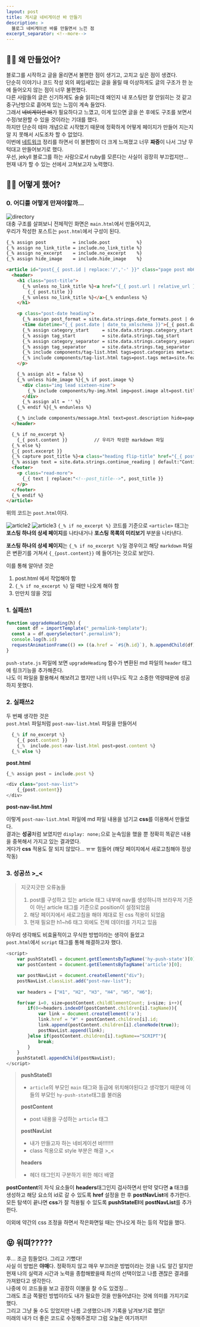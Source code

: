 ```yaml
---
layout: post
title: 게시글 네비게이션 바 만들기
description: >
  블로그 네비게이션 바를 만들면서 느낀 점
excerpt_separator: <!--more-->
---
```


<!--more-->

## 🤷‍♀️ 왜 만들었어?

블로그를 시작하고 글을 올리면서 불편한 점이 생기고, 고치고 싶은 점이 생겼다.   
단순히 이야기나 코드 작성 외의 짜임새있는 글을 올릴 때 이상하게도 글의 구조가 한 눈에 들어오지 않는 점이 너무 불편했다.   
다른 사람들의 글은 신기하게도 술술 읽히는데 왜인지 내 포스팅만 잘 안읽히는 것 같고 중구난방으로 흩어져 있는 느낌이 계속 들었다.   
그래서 ~~네비게이션 바~~가 필요하다고 느꼈고, 이게 있으면 글을 쓴 후에도 구조를 보면서 수정/보완할 수 있을 것이라는 기대를 했다.   
하지만 단순히 테마 개념으로 시작했기 때문에 정확하게 어떻게 페이지가 만들어 지는지 알 지 못해서 시도조차 할 수 없었다.   
이번에 [네트워크](https://mkl0819.github.io/network) 정리를 하면서 이 불편함이 더 크게 느껴졌고 너무 **짜증**이 나서 그냥 무턱대고 만들어보기로 했다.   
우선, jekyll 블로그를 하는 사람으로서 ruby를 모른다는 사실이 굉장히 부끄럽지만... 현재 내가 할 수 있는 선에서 고쳐보고자 노력했다.   

## 🤷‍♀️ 어떻게 했어?

### 0. 어디를 어떻게 만져야할까...

![directory](../img/0301.png)   
대충 구조를 살펴보니 전체적인 화면은 `main.html`에서 만들어지고,   
우리가 작성한 포스트는 `post.html`에서 구성이 된다.
     
     
    
``` html
{_% assign post          = include.post          %}
{_% assign no_link_title = include.no_link_title %}
{_% assign no_excerpt    = include.no_excerpt    %}
{_% assign hide_image    = include.hide_image    %}

<article id="post{_{ post.id | replace:'/','-' }}" class="page post mb6" role="article">
  <header>
    <h1 class="post-title">
      {_% unless no_link_title %}<a href="{_{ post.url | relative_url }}" class="flip-title">{_% endunless %}
        {_{ post.title }}
      {_% unless no_link_title %}</a>{_% endunless %}
    </h1>

    <p class="post-date heading">
      {_% assign post_format = site.data.strings.date_formats.post | default:"%d %b %Y" %}
      <time datetime="{_{ post.date | date_to_xmlschema }}">{_{ post.date | date:post_format }}</time>
      {_% assign category_start     = site.data.strings.category_start     | default:"in " %}
      {_% assign tag_start          = site.data.strings.tag_start          | default:"on " %}
      {_% assign category_separator = site.data.strings.category_separator | default:" / " %}
      {_% assign tag_separator      = site.data.strings.tag_separator      | default:", "  %}
      {_% include components/tag-list.html tags=post.categories meta=site.featured_categories start_with=category_start separator=category_separator %}
      {_% include components/tag-list.html tags=post.tags meta=site.featured_tags start_with=tag_start separator=tag_separator %}
    </p>

    {_% assign alt = false %}
    {_% unless hide_image %}{_% if post.image %}
      <div class="img lead sixteen-nine">
        {_% include components/hy-img.html img=post.image alt=post.title %}
      </div>
      {_% assign alt = '' %}
    {_% endif %}{_% endunless %}

    {_% include components/message.html text=post.description hide=page.hide_description alt=alt %}
  </header>

  {_% if no_excerpt %}
    {_{ post.content }}          // 우리가 작성한 markdown 파일
  {_% else %}
  {_{ post.excerpt }}
  {_% capture post_title %}<a class="heading flip-title" href="{_{ post.url | relative_url }}">{_{ post.title }}</a>{_% endcapture %}
  {_% assign text = site.data.strings.continue_reading | default:"Continue reading <!--post_title-->" %}
  <footer>
    <p class="read-more">
      {_{ text | replace:"<!--post_title-->", post_title }}
    </p>
  </footer>
  {_% endif %}
</article>
```
위의 코드는 `post.html`이다.   


![article2](../img/0303.png) 
![article3](../img/0302.png)
`{_% if no_excerpt %}` 코드를 기준으로 `<article>` 태그는 **포스팅 하나의 상세 페이지**를 나타내거나 **포스팅 목록의 미리보기** 부분을 나타낸다.

**포스팅 하나의 상세 페이지**는 `{_% if no_excerpt %}`일 경우이고 해당 `markdown` 파일은 변환기를 거쳐서 `{_{post.content}}` 에 들어가는 것으로 보인다.


이를 통해 알아낸 것은   
1. post.html 에서 작업해야 함
2. `{_% if no_excerpt %}` 일 때만 나오게 해야 함
3. 만만치 않을 것임

### 1. 실패쓰1

```javascript
function upgradeHeading(h) {
    const df = importTemplate("_permalink-template");
  const a = df.querySelector(".permalink");
  console.log(h.id)
  requestAnimationFrame(() => ((a.href = `#${h.id}`), h.appendChild(df)));
}
```
`push-state.js` 파일에 보면 `upgradeHeading` 함수가 변환된 md 파일의 `header` 태그에 링크기능을 추가해준다.   
나도 이 파일을 활용해서 해보려고 했지만 나의 너무나도 작고 소중한 역량때문에 성공하지 못했다.   

### 2. 실패쓰2

두 번째 생각한 것은   
`post.html` 파일처럼 `post-nav-list.html` 파일을 만들어서   

```javascript
  {_% if no_excerpt %}
    {_{ post.content }}
    {_%  include.post-nav-list.html post=post.content %}          
  {_% else %}
```
**post.html**

```javascript
{_% assign post = include.post %}

<div class="post-nav-list">
    {_{post.content}}
</div>
```
**post-nav-list.html**

이렇게 `post-nav-list.html` 파일에 md 파일 내용을 넘기고 **css**를 이용해서 만들었다.   
결과는 **성공**처럼 보였지만 `display: none;`으로 눈속임을 했을 뿐 정확히 똑같은 내용을 중복해서 가지고 있는 결과였다.   
게다가 **css** 적용도 잘 되지 않았다... ㅠㅠ 힘들어 (해당 페이지에서 새로고침해야 정상작동)  

### 3. 성공쓰 >_<

> 지긋지긋한 오류놈들
> 1. post를 구성하고 있는 article 태그 내부에 nav를 생성하니까 브라우저 기준이 아닌 article 태그를 기준으로 position이 설정되었음
> 2. 해당 페이지에서 새로고침을 해야 제대로 된 css 적용이 되었음
> 3. 현재 필요한 h1~h6 태그 외에도 전체 데이터를 가지고 있음

아무리 생각해도 비효율적이고 무식한 방법이라는 생각이 들었고   
`post.html`에서 `script` 태그를 통해 해결하고자 했다.   

```javascript
<script>
    var pushStateEl = document.getElementsByTagName('hy-push-state')[0];
    var postContent = document.getElementsByTagName('article')[0];

    var postNavList = document.createElement("div");
    postNavList.classList.add("post-nav-list");
    
    var headers = ["H1", "H2", "H3", "H4", "H5", "H6"];

    for(var i=0, size=postContent.childElementCount; i<size; i++){
        if(0<=headers.indexOf(postContent.children[i].tagName)){
            var link = document.createElement('a');
            link.href = "#" + postContent.children[i].id;
            link.append(postContent.children[i].cloneNode(true));
            postNavList.append(link);
        }else if(postContent.children[i].tagName=="SCRIPT"){
            break;
        }
    }
    pushStateEl.appendChild(postNavList);
</script>
```
>**pushStateEl**   
>- `article`의 부모인 `main` 태그와 동급에 위치해야된다고 생각했기 때문에 이들의 부모인 `hy-push-state`태그를 불러옴 
>
>**postContent**     
>- post 내용을 구성하는 `article` 태그      
>
>**postNavList**   
> - 내가 만들고자 하는 네비게이션 바!!!!!!!   
> - class 적용으로 style 부분은 해결 >_<    
>
>**headers**
> - 헤더 태그인지 구분하기 위한 헤더 배열    

**postContent**의 자식 요소들이 **headers**태그인지 검사하면서 만약 맞다면 **a** 태크를 생성하고 해당 요소의 id로 갈 수 있도록 **href** 설정을 한 후
**postNavList**에 추가한다.   
모든 탐색이 끝나면 **css**가 잘 적용될 수 있도록 **pushStateEl**에 **postNavList**를 추가한다.   

이외에 약간의 css 조정을 하면서 작은화면일 때는 안나오게 하는 등의 작업을 했다.  

## 😝 워뗘?????

후... 조금 힘들었다. 그리고 기뻤다!   
사실 이 방법은 **야매**다. 정확하지 않고 매우 부끄러운 방법이라는 것을 나도 알긴 알지만   
현재 나의 실력과 시간과 노력을 종합해봤을때 최선의 선택이었고 나름 괜찮은 결과를 가져왔다고 생각한다.   
나중에 이 코드들을 보고 굉장히 이불을 찰 수도 있겠징...   
그래도 조금 쪽팔린 방법이라도 내가 필요한 것을 만들어냈다는 것에 의미를 가지기로 했다.   
그리고 그냥 둘 수도 있었지만 나름 고생했으니까 기록을 남겨보기로 했당!   
미래의 내가 더 좋은 코드로 수정해주겠지! 그럼 오늘은 여기까지!! 